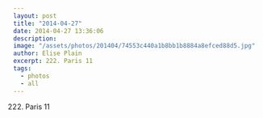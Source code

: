 ```yaml
---
layout: post
title: "2014-04-27"
date: 2014-04-27 13:36:06
description: 
image: "/assets/photos/201404/74553c440a1b8bb1b8884a8efced88d5.jpg"
author: Elise Plain
excerpt: 222. Paris 11
tags: 
  - photos
  - all
---
```


222. Paris 11
<p></p>
